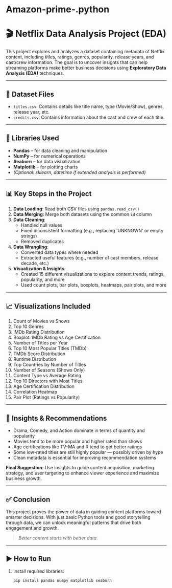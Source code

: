 # Amazon-prime-.python
# 🎬 Netflix Data Analysis Project (EDA)

This project explores and analyzes a dataset containing metadata of Netflix content, including titles, ratings, genres, popularity, release years, and cast/crew information. The goal is to uncover insights that can help streaming platforms make better business decisions using **Exploratory Data Analysis (EDA)** techniques.

---

## 📁 Dataset Files

- `titles.csv`: Contains details like title name, type (Movie/Show), genres, release year, etc.
- `credits.csv`: Contains information about the cast and crew of each title.

---

## 🧰 Libraries Used

- **Pandas** – for data cleaning and manipulation  
- **NumPy** – for numerical operations  
- **Seaborn** – for data visualization  
- **Matplotlib** – for plotting charts  
- *(Optional: sklearn, datetime if extended analysis is performed)*

---

## 📊 Key Steps in the Project

1. **Data Loading**: Read both CSV files using `pandas.read_csv()`
2. **Data Merging**: Merge both datasets using the common `id` column
3. **Data Cleaning**:
   - Handled null values
   - Fixed inconsistent formatting (e.g., replacing 'UNKNOWN' or empty strings)
   - Removed duplicates
4. **Data Wrangling**:
   - Converted data types where needed
   - Extracted useful features (e.g., number of cast members, release decade, etc.)
5. **Visualization & Insights**: 
   - Created 15 different visualizations to explore content trends, ratings, popularity, and more
   - Used count plots, bar plots, boxplots, heatmaps, pair plots, and more

---

## 📈 Visualizations Included

1. Count of Movies vs Shows  
2. Top 10 Genres  
3. IMDb Rating Distribution  
4. Boxplot: IMDb Rating vs Age Certification  
5. Number of Titles per Year  
6. Top 10 Most Popular Titles (TMDb)  
7. TMDb Score Distribution  
8. Runtime Distribution  
9. Top Countries by Number of Titles  
10. Number of Seasons (Shows Only)  
11. Content Type vs Average Rating  
12. Top 10 Directors with Most Titles  
13. Age Certification Distribution  
14. Correlation Heatmap  
15. Pair Plot (Ratings vs Popularity)

---

## 📌 Insights & Recommendations

- Drama, Comedy, and Action dominate in terms of quantity and popularity
- Movies tend to be more popular and higher rated than shows
- Age certifications like TV-MA and R tend to get better ratings
- Some low-rated titles are still highly popular — possibly driven by hype
- Clean metadata is essential for improving recommendation systems

**Final Suggestion**: Use insights to guide content acquisition, marketing strategy, and user targeting to enhance viewer experience and maximize business growth.

---

## ✅ Conclusion

This project proves the power of data in guiding content platforms toward smarter decisions. With just basic Python tools and good storytelling through data, we can unlock meaningful patterns that drive both engagement and growth.

> _Better content starts with better data._

---

## ▶️ How to Run

1. Install required libraries:
   ```bash
   pip install pandas numpy matplotlib seaborn
